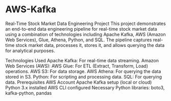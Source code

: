 # AWS-Kafka
Real-Time Stock Market Data Engineering Project
This project demonstrates an end-to-end data engineering pipeline for real-time stock market data using a combination of technologies including Apache Kafka, AWS (Amazon Web Services), Glue, Athena, Python, and SQL. The pipeline captures real-time stock market data, processes it, stores it, and allows querying the data for analytical purposes.

Technologies Used
Apache Kafka: For real-time data streaming.
Amazon Web Services (AWS):
AWS Glue: For ETL (Extract, Transform, Load) operations.
AWS S3: For data storage.
AWS Athena: For querying the data stored in S3.
Python: For scripting and processing data.
SQL: For querying data.
Prerequisites
AWS Account
Apache Kafka setup (local or cloud)
Python 3.x installed
AWS CLI configured
Necessary Python libraries: boto3, kafka-python, pandas
